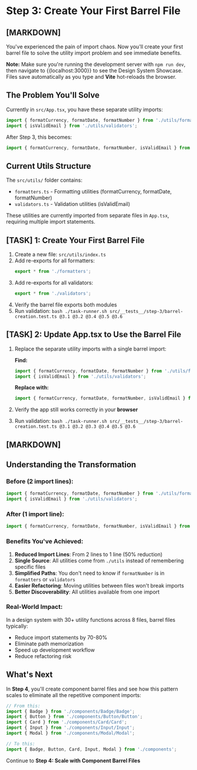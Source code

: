 # Step 3: Create Your First Barrel File

## [MARKDOWN]

You've experienced the pain of import chaos. Now you'll create your first barrel file to solve the utility import problem and see immediate benefits.

**Note:** Make sure you're running the development server with `npm run dev`, then navigate to {{localhost:3000}} to see the Design System Showcase. Files save automatically as you type and **Vite** hot-reloads the browser.

## The Problem You'll Solve

Currently in `src/App.tsx`, you have these separate utility imports:

```typescript
import { formatCurrency, formatDate, formatNumber } from './utils/formatters';
import { isValidEmail } from './utils/validators';
```

After Step 3, this becomes:
```typescript
import { formatCurrency, formatDate, formatNumber, isValidEmail } from './utils';
```

## Current Utils Structure

The `src/utils/` folder contains:
- `formatters.ts` - Formatting utilities (formatCurrency, formatDate, formatNumber)
- `validators.ts` - Validation utilities (isValidEmail)

These utilities are currently imported from separate files in `App.tsx`, requiring multiple import statements.

## [TASK] 1: Create Your First Barrel File

1. Create a new file: `src/utils/index.ts`
2. Add re-exports for all formatters:
   ```typescript
   export * from './formatters';
   ```
3. Add re-exports for all validators:
   ```typescript
   export * from './validators';
   ```
4. Verify the barrel file exports both modules
5. Run validation: `bash ./task-runner.sh src/__tests__/step-3/barrel-creation.test.ts @3.1 @3.2 @3.4 @3.5 @3.6`

## [TASK] 2: Update App.tsx to Use the Barrel File

1. Replace the separate utility imports with a single barrel import:
   
   **Find:**
   ```typescript
   import { formatCurrency, formatDate, formatNumber } from './utils/formatters';
   import { isValidEmail } from './utils/validators';
   ```
   
   **Replace with:**
   ```typescript
   import { formatCurrency, formatDate, formatNumber, isValidEmail } from './utils';
   ```

2. Verify the app still works correctly in your **browser**
3. Run validation: `bash ./task-runner.sh src/__tests__/step-3/barrel-creation.test.ts @3.1 @3.2 @3.3 @3.4 @3.5 @3.6`

## [MARKDOWN]

## Understanding the Transformation

### Before (2 import lines):
```typescript
import { formatCurrency, formatDate, formatNumber } from './utils/formatters';
import { isValidEmail } from './utils/validators';
```

### After (1 import line):
```typescript
import { formatCurrency, formatDate, formatNumber, isValidEmail } from './utils';
```

### Benefits You've Achieved:

1. **Reduced Import Lines**: From 2 lines to 1 line (50% reduction)
2. **Single Source**: All utilities come from `./utils` instead of remembering specific files
3. **Simplified Paths**: You don't need to know if `formatNumber` is in `formatters` or `validators`
4. **Easier Refactoring**: Moving utilities between files won't break imports
5. **Better Discoverability**: All utilities available from one import

### Real-World Impact:

In a design system with 30+ utility functions across 8 files, barrel files typically:
- Reduce import statements by 70-80%
- Eliminate path memorization
- Speed up development workflow
- Reduce refactoring risk

## What's Next

In **Step 4**, you'll create component barrel files and see how this pattern scales to eliminate all the repetitive component imports:

```typescript
// From this:
import { Badge } from './components/Badge/Badge';
import { Button } from './components/Button/Button';
import { Card } from './components/Card/Card';
import { Input } from './components/Input/Input';
import { Modal } from './components/Modal/Modal';

// To this:
import { Badge, Button, Card, Input, Modal } from './components';
```

Continue to **Step 4: Scale with Component Barrel Files**
